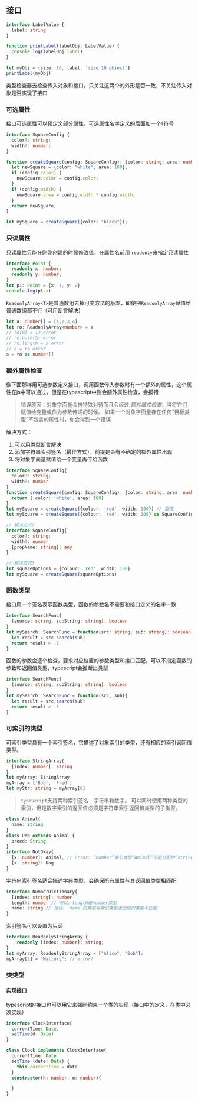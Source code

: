 ## 接口

```typescript
interface LabelValue {
  label: string
}

function printLabel(labelObj: LabelValue) {
  console.log(labelObj.label)
}

let myObj = {size: 10, label: 'size 10 object'}
printLabel(myObj)
```

类型检查器去检查传入对象和接口，只关注这两个的外形是否一致，不关注传入对象是否实现了接口

### 可选属性

接口可选属性可以预定义部分属性，可选属性名字定义的后面加一个`?`符号

```typescript
interface SquareConfig {
  color?: string;
  width?: number;
}

function createSquare(config: SquareConfig): {color: string; area: number} {
  let newSquare = {color: "white", area: 100};
  if (config.color) {
    newSquare.color = config.color;
  }
  if (config.width) {
    newSquare.area = config.width * config.width;
  }
  return newSquare;
}

let mySquare = createSquare({color: "black"});
```

### 只读属性

只读属性只能在刚刚创建的时候修改值，在属性名前用 `readonly`来指定只读属性

```typescript
interface Point {
  readonly x: number;
  readonly y: number;
}
let p1: Point = {x: 1, y: 2}
console.log(p1.x)
```

`ReadonlyArray<T>`是普通数组去掉可变方法的版本，即使把`ReadonlyArray`赋值给普通数组都不行（可用断言解决）

```typescript
let a: number[] = [1,2,3,4]
let ro: ReadonlyArray<number> = a
// ro[0] = 12 error
// ro.push(5) error
// ro.length = 5 error
// a = ro error
a = ro as number[]
```

### 额外属性检查

像下面那样用可选参数定义接口，调用函数传入参数时有一个额外的属性，这个属性在js中可以通过，但是在typescript中则会额外属性检查，会报错

> 错误原因：对象字面量会被特殊对待而且会经过 *额外属性检查*，当将它们赋值给变量或作为参数传递的时候。 如果一个对象字面量存在任何“目标类型”不包含的属性时，你会得到一个错误

解决方式：

1. 可以用类型断言解决
2. 添加字符串索引签名（最佳方式），前提是会有不确定的额外属性出现
3. 将对象字面量赋值给一个变量再传给函数

```typescript
interface SquareConfig{
  color?: string;
  width?: number
}
function createSquare(config: SquareConfig): {color: string, area: number} {
  return { color: 'white', area: 100}
}
let mySquare = createSquare({colour: 'red', width: 100}) // 报错
let mySquare = createSquare({colour: 'red', width: 100} as SquareConfig) // 解决方式1

// 解决方式2
interface SquareConfig{
  color?: string;
  width?: number
  [propName: string]: any
}

// 解决方式3
let squareOptions = {colour: 'red', width: 100}
let mySquare = createSquare(squareOptions)
```

### 函数类型

接口用一个签名表示函数类型，函数的参数名不需要和接口定义的名字一致

```typescript
interface SearchFunc{
  (source: string, subString: string): boolean
}
let mySearch: SearchFunc = function(src: string, sub: string): boolean{
  let result = src.search(sub)
  return result > -1
}
```

函数的参数会逐个检查，要求对应位置的参数类型和接口匹配。可以不指定函数的参数和返回值类型，typescript会推断出类型

```typescript
interface SearchFunc{
  (source: string, subString: string): boolean
}
let mySearch: SearchFunc = function(src, sub){
  let result = src.search(sub)
  return result > -1
}
```

### 可索引的类型

可索引类型具有一个索引签名，它描述了对象索引的类型，还有相应的索引返回值类型。

```typescript
interface StringArray{
  [index: number]: string
}
let myArray: StringArray
myArray = ['Bob', 'Fred']
let myStr: string = myArray[0]
```

> `typeScript`支持两种索引签名：字符串和数字。 可以同时使用两种类型的索引，但是数字索引的返回值必须是字符串索引返回值类型的子类型。

```typescript
class Animal{
  name: String
}
class Dog extends Animal {
  breed: String
}
interface NotOkay{
  [x: number]: Animal, // Error: “number”索引类型“Animal”不能分配给“string”索引类型“Dog”。
  [x: string]: Dog
}
```

字符串索引签名适合描述字典类型，会确保所有属性与其返回值类型相匹配

```typescript
interface NumberDictionary{
  [index: string]: number
  length: number // 可以，length是number类型
  name: string // 错误，`name`的类型与索引类型返回值的类型不匹配
}
```

索引签名可以设置为只读

```typescript
interface ReadonlyStringArray {
    readonly [index: number]: string;
}
let myArray: ReadonlyStringArray = ["Alice", "Bob"];
myArray[2] = "Mallory"; // error!
```

### 类类型

#### 实现接口

typescript的接口也可以用它来强制约束一个类的实现（接口中的定义，在类中必须实现）

```typescript
interface ClockInterface{
  currentTime: Date,
  setTime(d: Date)
}

class Clock implements ClockInterface{
  currentTime: Date
  setTime (date: Date) {
    this.currentTime = date
  }
  constructor(h: number, m: number){

  }
}
```

